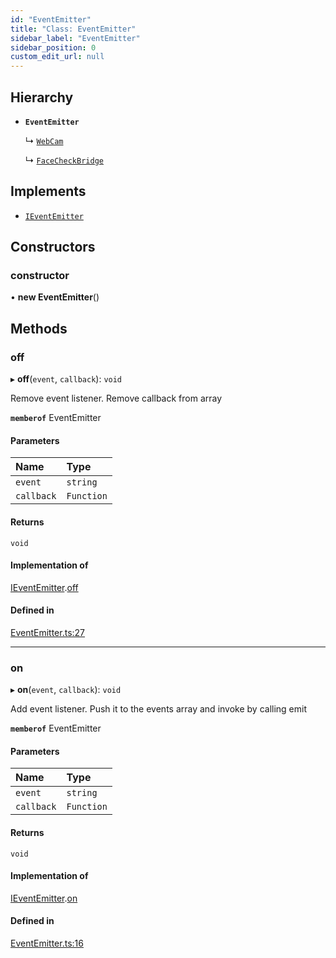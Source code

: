 ```yaml
---
id: "EventEmitter"
title: "Class: EventEmitter"
sidebar_label: "EventEmitter"
sidebar_position: 0
custom_edit_url: null
---
```


## Hierarchy

- **`EventEmitter`**

  ↳ [`WebCam`](WebCam.md)

  ↳ [`FaceCheckBridge`](FaceCheckBridge.md)

## Implements

- [`IEventEmitter`](../interfaces/IEventEmitter.md)

## Constructors

### constructor

• **new EventEmitter**()

## Methods

### off

▸ **off**(`event`, `callback`): `void`

Remove event listener. Remove callback from array

**`memberof`** EventEmitter

#### Parameters

| Name | Type |
| :------ | :------ |
| `event` | `string` |
| `callback` | `Function` |

#### Returns

`void`

#### Implementation of

[IEventEmitter](../interfaces/IEventEmitter.md).[off](../interfaces/IEventEmitter.md#off)

#### Defined in

[EventEmitter.ts:27](https://github.com/sergio-lucas/webCamProcessor/blob/bb7bfcb/src/library/EventEmitter.ts#L27)

___

### on

▸ **on**(`event`, `callback`): `void`

Add event listener. Push it to the events array and invoke by calling emit

**`memberof`** EventEmitter

#### Parameters

| Name | Type |
| :------ | :------ |
| `event` | `string` |
| `callback` | `Function` |

#### Returns

`void`

#### Implementation of

[IEventEmitter](../interfaces/IEventEmitter.md).[on](../interfaces/IEventEmitter.md#on)

#### Defined in

[EventEmitter.ts:16](https://github.com/sergio-lucas/webCamProcessor/blob/bb7bfcb/src/library/EventEmitter.ts#L16)
